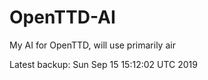 # OpenTTD-AI
My AI for OpenTTD, will use primarily air

Latest backup: Sun Sep 15 15:12:02 UTC 2019
